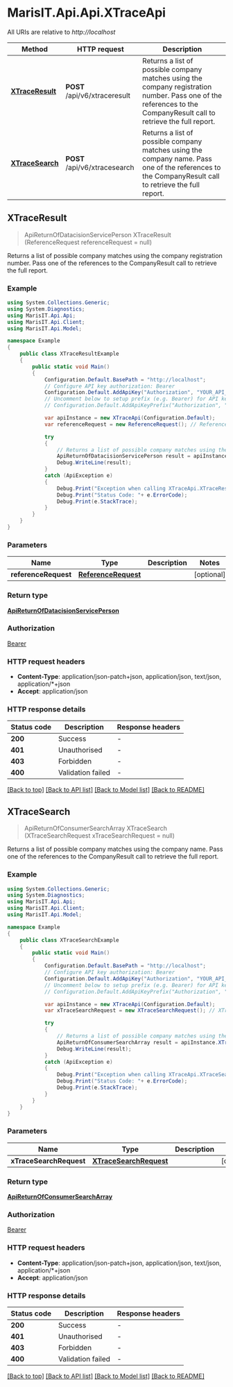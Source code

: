 # MarisIT.Api.Api.XTraceApi

All URIs are relative to *http://localhost*

Method | HTTP request | Description
------------- | ------------- | -------------
[**XTraceResult**](XTraceApi.md#xtraceresult) | **POST** /api/v6/xtraceresult | Returns a list of possible company matches using the company registration number. Pass one of the references to the CompanyResult call to retrieve the full report.
[**XTraceSearch**](XTraceApi.md#xtracesearch) | **POST** /api/v6/xtracesearch | Returns a list of possible company matches using the company name. Pass one of the references to the CompanyResult call to retrieve the full report.



## XTraceResult

> ApiReturnOfDatacisionServicePerson XTraceResult (ReferenceRequest referenceRequest = null)

Returns a list of possible company matches using the company registration number. Pass one of the references to the CompanyResult call to retrieve the full report.

### Example

```csharp
using System.Collections.Generic;
using System.Diagnostics;
using MarisIT.Api.Api;
using MarisIT.Api.Client;
using MarisIT.Api.Model;

namespace Example
{
    public class XTraceResultExample
    {
        public static void Main()
        {
            Configuration.Default.BasePath = "http://localhost";
            // Configure API key authorization: Bearer
            Configuration.Default.AddApiKey("Authorization", "YOUR_API_KEY");
            // Uncomment below to setup prefix (e.g. Bearer) for API key, if needed
            // Configuration.Default.AddApiKeyPrefix("Authorization", "Bearer");

            var apiInstance = new XTraceApi(Configuration.Default);
            var referenceRequest = new ReferenceRequest(); // ReferenceRequest |  (optional) 

            try
            {
                // Returns a list of possible company matches using the company registration number. Pass one of the references to the CompanyResult call to retrieve the full report.
                ApiReturnOfDatacisionServicePerson result = apiInstance.XTraceResult(referenceRequest);
                Debug.WriteLine(result);
            }
            catch (ApiException e)
            {
                Debug.Print("Exception when calling XTraceApi.XTraceResult: " + e.Message );
                Debug.Print("Status Code: "+ e.ErrorCode);
                Debug.Print(e.StackTrace);
            }
        }
    }
}
```

### Parameters


Name | Type | Description  | Notes
------------- | ------------- | ------------- | -------------
 **referenceRequest** | [**ReferenceRequest**](ReferenceRequest.md)|  | [optional] 

### Return type

[**ApiReturnOfDatacisionServicePerson**](ApiReturnOfDatacisionServicePerson.md)

### Authorization

[Bearer](../README.md#Bearer)

### HTTP request headers

- **Content-Type**: application/json-patch+json, application/json, text/json, application/*+json
- **Accept**: application/json


### HTTP response details
| Status code | Description | Response headers |
|-------------|-------------|------------------|
| **200** | Success |  -  |
| **401** | Unauthorised |  -  |
| **403** | Forbidden |  -  |
| **400** | Validation failed |  -  |

[[Back to top]](#)
[[Back to API list]](../README.md#documentation-for-api-endpoints)
[[Back to Model list]](../README.md#documentation-for-models)
[[Back to README]](../README.md)


## XTraceSearch

> ApiReturnOfConsumerSearchArray XTraceSearch (XTraceSearchRequest xTraceSearchRequest = null)

Returns a list of possible company matches using the company name. Pass one of the references to the CompanyResult call to retrieve the full report.

### Example

```csharp
using System.Collections.Generic;
using System.Diagnostics;
using MarisIT.Api.Api;
using MarisIT.Api.Client;
using MarisIT.Api.Model;

namespace Example
{
    public class XTraceSearchExample
    {
        public static void Main()
        {
            Configuration.Default.BasePath = "http://localhost";
            // Configure API key authorization: Bearer
            Configuration.Default.AddApiKey("Authorization", "YOUR_API_KEY");
            // Uncomment below to setup prefix (e.g. Bearer) for API key, if needed
            // Configuration.Default.AddApiKeyPrefix("Authorization", "Bearer");

            var apiInstance = new XTraceApi(Configuration.Default);
            var xTraceSearchRequest = new XTraceSearchRequest(); // XTraceSearchRequest |  (optional) 

            try
            {
                // Returns a list of possible company matches using the company name. Pass one of the references to the CompanyResult call to retrieve the full report.
                ApiReturnOfConsumerSearchArray result = apiInstance.XTraceSearch(xTraceSearchRequest);
                Debug.WriteLine(result);
            }
            catch (ApiException e)
            {
                Debug.Print("Exception when calling XTraceApi.XTraceSearch: " + e.Message );
                Debug.Print("Status Code: "+ e.ErrorCode);
                Debug.Print(e.StackTrace);
            }
        }
    }
}
```

### Parameters


Name | Type | Description  | Notes
------------- | ------------- | ------------- | -------------
 **xTraceSearchRequest** | [**XTraceSearchRequest**](XTraceSearchRequest.md)|  | [optional] 

### Return type

[**ApiReturnOfConsumerSearchArray**](ApiReturnOfConsumerSearchArray.md)

### Authorization

[Bearer](../README.md#Bearer)

### HTTP request headers

- **Content-Type**: application/json-patch+json, application/json, text/json, application/*+json
- **Accept**: application/json


### HTTP response details
| Status code | Description | Response headers |
|-------------|-------------|------------------|
| **200** | Success |  -  |
| **401** | Unauthorised |  -  |
| **403** | Forbidden |  -  |
| **400** | Validation failed |  -  |

[[Back to top]](#)
[[Back to API list]](../README.md#documentation-for-api-endpoints)
[[Back to Model list]](../README.md#documentation-for-models)
[[Back to README]](../README.md)

